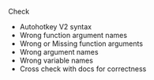 Check
- Autohotkey V2 syntax
- Wrong function argument names
- Wrong or Missing function arguments
- Wrong argument names
- Wrong variable names
- Cross check with docs for correctness

